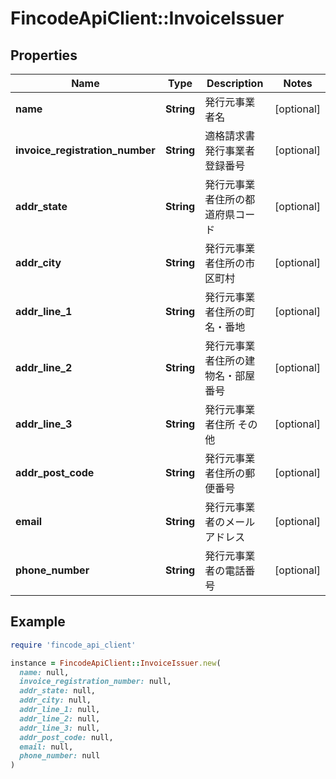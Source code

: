 # FincodeApiClient::InvoiceIssuer

## Properties

| Name | Type | Description | Notes |
| ---- | ---- | ----------- | ----- |
| **name** | **String** | 発行元事業者名  | [optional] |
| **invoice_registration_number** | **String** | 適格請求書発行事業者登録番号  | [optional] |
| **addr_state** | **String** | 発行元事業者住所の都道府県コード  | [optional] |
| **addr_city** | **String** | 発行元事業者住所の市区町村  | [optional] |
| **addr_line_1** | **String** | 発行元事業者住所の町名・番地  | [optional] |
| **addr_line_2** | **String** | 発行元事業者住所の建物名・部屋番号  | [optional] |
| **addr_line_3** | **String** | 発行元事業者住所 その他  | [optional] |
| **addr_post_code** | **String** | 発行元事業者住所の郵便番号  | [optional] |
| **email** | **String** | 発行元事業者のメールアドレス  | [optional] |
| **phone_number** | **String** | 発行元事業者の電話番号  | [optional] |

## Example

```ruby
require 'fincode_api_client'

instance = FincodeApiClient::InvoiceIssuer.new(
  name: null,
  invoice_registration_number: null,
  addr_state: null,
  addr_city: null,
  addr_line_1: null,
  addr_line_2: null,
  addr_line_3: null,
  addr_post_code: null,
  email: null,
  phone_number: null
)
```

